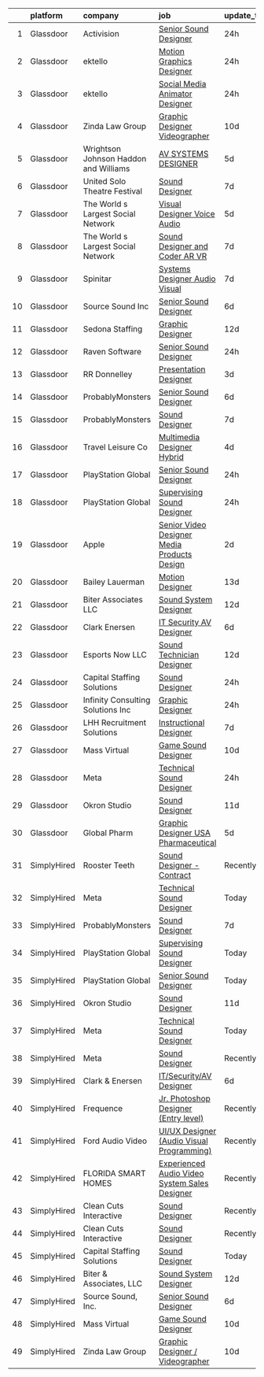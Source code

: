

|    | platform    | company                                  | job                                                                                                                                                                                                                                                                                                                                                                                                                                                                                                                                                                                                                                                                                                                                                                                                                                                                                                                                                                                                                                                                                                                                                                                                                                                                                                                                                                                                                                                          | update_time   | location            |
|---:|:------------|:-----------------------------------------|:-------------------------------------------------------------------------------------------------------------------------------------------------------------------------------------------------------------------------------------------------------------------------------------------------------------------------------------------------------------------------------------------------------------------------------------------------------------------------------------------------------------------------------------------------------------------------------------------------------------------------------------------------------------------------------------------------------------------------------------------------------------------------------------------------------------------------------------------------------------------------------------------------------------------------------------------------------------------------------------------------------------------------------------------------------------------------------------------------------------------------------------------------------------------------------------------------------------------------------------------------------------------------------------------------------------------------------------------------------------------------------------------------------------------------------------------------------------|:--------------|:--------------------|
|  1 | Glassdoor   | Activision                               | [Senior Sound Designer](https://www.glassdoor.com/partner/jobListing.htm?pos=122&ao=1136043&s=58&guid=00000182ed943480b1dce439d7558f22&src=GD_JOB_AD&t=SR&vt=w&cs=1_7cd82fc2&cb=1661843289515&jobListingId=1008101904556&jrtk=3-0-1gbmp8d53imav801-1gbmp8d5sj464800-cf43c1a0fca2401a-)                                                                                                                                                                                                                                                                                                                                                                                                                                                                                                                                                                                                                                                                                                                                                                                                                                                                                                                                                                                                                                                                                                                                                                       | 24h           | Foster City, CA     |
|  2 | Glassdoor   | ektello                                  | [Motion Graphics Designer](https://www.glassdoor.com/partner/jobListing.htm?pos=107&ao=1110586&s=58&guid=00000182ed943480b1dce439d7558f22&src=GD_JOB_AD&t=SR&vt=w&ea=1&cs=1_43fbbc1f&cb=1661843289514&jobListingId=1008102501243&cpc=632C08DE5A4EA969&jrtk=3-0-1gbmp8d53imav801-1gbmp8d5sj464800-5c43d3ce97dd6e87--6NYlbfkN0CLjQmfy67UqlWxJvyH5uxFrQGBFL1cdeZdgq-fUlKTlikjnfIyJ3g14UIocJ4LupEWxv2rp2fWiaRdO7I0eiBPCyQiT0wUq9dB0PHkwRjj_d4_r_Q3QGikFP12SuUrte_y6jC_t9pnOdP9YzrKJs_auK-ZJWebMdPg-Rpj3qSN2Kni2Z4lw_pPN0Ptg_gjhdDhmUJyhDVVGXXswodlygHGR_juXtG8p-onBi2l4_JvOTqFGtJh-VtAzmdu76UFFWL84uKK4Eahw2LQZhIDV4uVfiPvjlZE_5HW6UHakcta7b-HI0Gw-mWA5M5IECgAbdray0UXZZoofLce51ucMrZe--B4azvAzmNQBA6TUAGxygI2h4c7HiLyj9Rw07za3x6aZtdoj54cYBBdo6fT7PXR8TzJSUBIc-6W4O866WZbriUT_mekPAKk-dqPEFfSrgTb9anwnSV2csNj3LskU6rAy4yCyj0L0Bw3SXGhuwoSWFvv6CN7a-4kqowJ29HAFVS5aPouWcABxYC8BCPmxwwT1lts7Vdmx_LOPS5rmaAznE1sufZTh_Vbb8shsF-_nTQ3XUc8I_MEVukR0GsjAziGOq6u25JM4OGcDGcs95etolyqT3NgRoqs0E6s9_OCfVpSU_gVDLgYGpbrZJ0vLdMu)                                                                                                                                                                                                                                                                                                                                                                                                                                          | 24h           | Lakeland, FL        |
|  3 | Glassdoor   | ektello                                  | [Social Media Animator   Designer](https://www.glassdoor.com/partner/jobListing.htm?pos=106&ao=1110586&s=58&guid=00000182ed943480b1dce439d7558f22&src=GD_JOB_AD&t=SR&vt=w&ea=1&cs=1_b2c0fa52&cb=1661843289514&jobListingId=1008102501246&cpc=853DEF62E69EE75B&jrtk=3-0-1gbmp8d53imav801-1gbmp8d5sj464800-10a9b89140bbc207--6NYlbfkN0CLjQmfy67UqlWxJvyH5uxFrQGBFL1cdeZdgq-fUlKTlikjnfIyJ3g14UIocJ4LupEWxv2rp2fWiRXcU2ao4n6DijIHPxMW408Ys3yxHWFhgDYQlzysRMtbg_woy1kUkmkgOKt4GtPsBW6g2V5TSMRIBgAqBo340HcHisHjYNBSEYrNHseS63M0CngktgS3LdZhzkABoEeSnXmDsvHAyu7R8YV_vKeyzEaKqh2I1Y55uL-COPkWt0vjuFmp9oice2Di05PtNjilowGx1g_EHdzN1SDX4qDSf242oODVIvFjxKZNLdaUqZK4UjRsRfI9lhKsV1NZow3-hmF9gD7CtqNLn8rGzE4jyC1ux04F6lkOdSQr1DkogiUKYeK_AnWUFQCbLWJxDG5Sto6QM_xbP4uqEzyA22p1A4J3yVdP4TRyowKw_sGCC49ER0-HJDskiTZ6_hKfa8ouYXbVmqxmewBKtEkz1voeinfi8BBE0gABW-bfElsQrmNLHlq3dSGkvlTpk6TbhRo-SaMu_Zp1pZiesGN566F_vToeJf26LY5eCoDbRES3kkNuyqEyaVFW6Z02klesc2ruG6-YG1VGogFjX24-yRhPELPXMrSBXmqm1q-2CcMTI_B9tIHBVxe1-B_7vTcx0dEeFUXryEKNDr9JZEuoPoPyVms%3D)                                                                                                                                                                                                                                                                                                                                                                                                                    | 24h           | Lakeland, FL        |
|  4 | Glassdoor   | Zinda Law Group                          | [Graphic Designer   Videographer](https://www.glassdoor.com/partner/jobListing.htm?pos=102&ao=1110586&s=58&guid=00000182ed943480b1dce439d7558f22&src=GD_JOB_AD&t=SR&vt=w&cs=1_866816b3&cb=1661843289513&jobListingId=1008081638228&cpc=CBD165E99C37F1D2&jrtk=3-0-1gbmp8d53imav801-1gbmp8d5sj464800-abff4525b0da4e4a--6NYlbfkN0CDZ3uoFqnNpniXSGq4vJTP5OZg6sS9LROOCE2XNzhqktrZ1Gu09o3tp_13oRf2ZSWRTMNECa16wDQevD3p_rrBCY3uYbiYc2xBfIpRP6CwJK4CwJ_oS60QrsB_cGOQTcUVuzyts7WXcHAPYjmPaP-QF5WkkrafHB1fT4T0fqKHHgOUaQT8II-XsVnVeTPsu2T6ml967FBcbxAn7ShczmM5aYZNiFgfE5A-VjM8_D3omj5yEv683LkbWJi7YrPrYssA4N0WupYuElKBznXMHHPvXpupbVP7swFkxaOx982CTllRoa2msLtvyVmObB3XUTR4hnp3MjQv1ekS2nmpTOaM7p2HYQrOHPmOOH9pSktpquuoxqFnTyG67fhhsKJw_p_b1iC1y5RZtQeXrOkrLmJI0KBQmifMjco9KKXhaQeOEXvflUJaQY5Xwi18UDcihMUb1HFMFElui8gv3WzK2as4SgQRb4yEu82n6bxPCZ1lAaTc4of8TQo-)                                                                                                                                                                                                                                                                                                                                                                                                                                                                                                                                                                                                        | 10d           | Austin, TX          |
|  5 | Glassdoor   | Wrightson  Johnson  Haddon  and Williams | [AV SYSTEMS DESIGNER](https://www.glassdoor.com/partner/jobListing.htm?pos=130&ao=1136043&s=58&guid=00000182ed943480b1dce439d7558f22&src=GD_JOB_AD&t=SR&vt=w&cs=1_3a93b80a&cb=1661843289516&jobListingId=1008091310458&jrtk=3-0-1gbmp8d53imav801-1gbmp8d5sj464800-bb01b01edae309f6-)                                                                                                                                                                                                                                                                                                                                                                                                                                                                                                                                                                                                                                                                                                                                                                                                                                                                                                                                                                                                                                                                                                                                                                         | 5d            | Dallas, TX          |
|  6 | Glassdoor   | United Solo Theatre Festival             | [Sound Designer](https://www.glassdoor.com/partner/jobListing.htm?pos=123&ao=1136043&s=58&guid=00000182ed943480b1dce439d7558f22&src=GD_JOB_AD&t=SR&vt=w&ea=1&cs=1_3642b499&cb=1661843289516&jobListingId=1008085746527&jrtk=3-0-1gbmp8d53imav801-1gbmp8d5sj464800-e227149f92601d1c-)                                                                                                                                                                                                                                                                                                                                                                                                                                                                                                                                                                                                                                                                                                                                                                                                                                                                                                                                                                                                                                                                                                                                                                         | 7d            | New York, NY        |
|  7 | Glassdoor   | The World s Largest Social Network       | [Visual Designer  Voice Audio ](https://www.glassdoor.com/partner/jobListing.htm?pos=110&ao=1110586&s=58&guid=00000182ed943480b1dce439d7558f22&src=GD_JOB_AD&t=SR&vt=w&ea=1&cs=1_76687924&cb=1661843289515&jobListingId=1008092567959&cpc=F41FEAB56D215062&jrtk=3-0-1gbmp8d53imav801-1gbmp8d5sj464800-e5776fc3e1af7c44--6NYlbfkN0DSgjPPcnEdvoK3uuxfISLALE6pB1FR7YSHOr_tSg5_QGIhoz_2VqUepdcKLBLI_zRVxFbGPTdzGzumH2Pm6zjWAQfrSc_3hAXR2qAdiNCBn4GNG-tdYuH5tMv6vIif53Th-e-fIJvK7ytPu-OcGcCKbfqpUJ3GY09hRY4imPDRWyfSLsTPOxeGLPDOw1CpjtClDwYQ1RW3QbRJLBtZkuylEAm0kUrqwDq_wv_InVMx9sHxmKWmcvYOzAvRyncHnk7eSbLhJ1e-yv5NicrqhKCZVt83r-Ps1kaX62EwVZVDbywfOocy_lNSvOS93b36zVWXqTCt8LKAR1dKOfR4rzZF51CCve37Z64YONByby8kjYKKhxFfsyfE3YLQXiXWQSMRXLvhy-SOq-W6lepdCAYsOAy8FDt6tZ-BBB0DbVO6uEbhwqeZ2d-JQgPWoQg54KaDEvXBcL38p-DZBf2fFwafHYLO-0KB7rvG2qgViP-fwr1DECHIiM1__LSvQGpMEO1dY6pehl3c2nT-nywFAG5aV9mMvxJpW_0B9fgXlYJwTpKavXBremg1UQggTavD60j-AwTQH9nivg%3D%3D)                                                                                                                                                                                                                                                                                                                                                                                                                                                                                                         | 5d            | Philadelphia, PA    |
|  8 | Glassdoor   | The World s Largest Social Network       | [Sound Designer and Coder  AR VR ](https://www.glassdoor.com/partner/jobListing.htm?pos=108&ao=1110586&s=58&guid=00000182ed943480b1dce439d7558f22&src=GD_JOB_AD&t=SR&vt=w&ea=1&cs=1_337a65bc&cb=1661843289514&jobListingId=1008087486913&cpc=8795CF9063CD573D&jrtk=3-0-1gbmp8d53imav801-1gbmp8d5sj464800-1aa5b59ba2e60eaa--6NYlbfkN0DSgjPPcnEdvoK3uuxfISLALE6pB1FR7YSHOr_tSg5_QGIhoz_2VqUepdcKLBLI_zTPWhRV4lIOypxTGFkIXZd1G79Paj7jvvRZZpUmqzM96-ya4BXJYZgDXQiSDKJ8S47Dg_0gO625p6N3dNe-iAt0xvuOEeJqZKT8rtnr6zYY4T4PGJzgl3_neQ38zDr35SjvT-Ven5zLwK4ij689_LSJlJU5JZXvhPoiAXz0RXd7v0mKzGC2k54RSkasMaqEqpbZ75gWlXKo9A4hrDIVt2QUviuZ6H2ef_TkfoYwP-qelSSxkx-L7u2c-UVy5kDYjzWZQz_1FLnJguMOedwC5qKn_kJ2W7Xz8-Mn9H85ArX-ZJqGucwOC2DSXOmG7ak9PySR5oOTJQLRNUreBU2-LoB1TKBVbKCXfmljmBYSp_noJ3ZoZw3sZF_5LtejlGLcFLOtOR0VFv2yDCcRzT9olQrxV_a05Iv6Tj9P0VkIlZ-hZRKRJ_UFDiMPRdGTKqlDIPiXNj1oHVTBKeCq-VQW2eGKtzzYTfEA4zv8U0nGpSjzhCXzVFnIvVKC5uZWkIbB439TquC4uytS1w%3D%3D)                                                                                                                                                                                                                                                                                                                                                                                                                                                                                                      | 7d            | Los Angeles, CA     |
|  9 | Glassdoor   | Spinitar                                 | [Systems Designer   Audio Visual](https://www.glassdoor.com/partner/jobListing.htm?pos=129&ao=1136043&s=58&guid=00000182ed943480b1dce439d7558f22&src=GD_JOB_AD&t=SR&vt=w&ea=1&cs=1_a213554b&cb=1661843289516&jobListingId=1008086306456&jrtk=3-0-1gbmp8d53imav801-1gbmp8d5sj464800-5c145b0c13ba7cb3-)                                                                                                                                                                                                                                                                                                                                                                                                                                                                                                                                                                                                                                                                                                                                                                                                                                                                                                                                                                                                                                                                                                                                                        | 7d            | Concord, CA         |
| 10 | Glassdoor   | Source Sound  Inc                        | [Senior Sound Designer](https://www.glassdoor.com/partner/jobListing.htm?pos=111&ao=1136043&s=58&guid=00000182ed943480b1dce439d7558f22&src=GD_JOB_AD&t=SR&vt=w&ea=1&cs=1_a3fa3e94&cb=1661843289515&jobListingId=1008089350796&jrtk=3-0-1gbmp8d53imav801-1gbmp8d5sj464800-b47b731b9588a909-)                                                                                                                                                                                                                                                                                                                                                                                                                                                                                                                                                                                                                                                                                                                                                                                                                                                                                                                                                                                                                                                                                                                                                                  | 6d            | Remote              |
| 11 | Glassdoor   | Sedona Staffing                          | [Graphic Designer](https://www.glassdoor.com/partner/jobListing.htm?pos=116&ao=1110586&s=58&guid=00000182ed943480b1dce439d7558f22&src=GD_JOB_AD&t=SR&vt=w&cs=1_fbf04ca3&cb=1661843289515&jobListingId=1008076998725&cpc=334ABAF5D42DC775&jrtk=3-0-1gbmp8d53imav801-1gbmp8d5sj464800-33e05b495d8f4777--6NYlbfkN0AD1jTaPkbqeyoPs6Gk6jVNKZ2Be_hmcpzTpGkBPNeG5xU-358rlWYJRK8NMG9eadv6fhxR6NmvazypaoRZVMCn3L9x0_btZ5CkdPPDyOWnbIvVj1Iw8hptB9kDGe6m7TM7kZwZb_Aulp72J6BIoZN4IeoQa2szPlmO79-YYHD4UDtDmFMatYBL5Im8LpKmsIdKlJPTEsTCg2S192JDZpUCCYMeuh3UUbqoaYTXXBfdGLz1gokm7VnpmJo9Qh1IbGZiaSlsoOuqC5lOKA8QpqarLQfV4k_5XjQahnHBJiGtuAZ0CXvCeK9UFGJh8-x75nHOlV7K15Pzj5p86U8HQQGhSYaho6etIShiIGuAVROO_-8-n0ECK32kggim5EdeB5ulnWgz9B_D7OFP7kDDWrZnkQCa6XNP4j9tvkyxpSsolST6tT9E64c7fTrp5tFHjKWNwOp11e5jo5o3bshHuGH6kIR9yA12EJm4VcBS8lKf6ZHxXROERhh_ZD-lCydASGrpo4iTXLmsnYxGGMjCOhmoPwchOm-RlKY_zBotjzzIEd0NbkPObaxX9lLCDkPk8AI%3D)                                                                                                                                                                                                                                                                                                                                                                                                                                                                                                                                         | 12d           | East Moline, IL     |
| 12 | Glassdoor   | Raven Software                           | [Senior Sound Designer](https://www.glassdoor.com/partner/jobListing.htm?pos=119&ao=1136043&s=58&guid=00000182ed943480b1dce439d7558f22&src=GD_JOB_AD&t=SR&vt=w&cs=1_e8997112&cb=1661843289515&jobListingId=1008100457472&jrtk=3-0-1gbmp8d53imav801-1gbmp8d5sj464800-0c9b850959a03d08-)                                                                                                                                                                                                                                                                                                                                                                                                                                                                                                                                                                                                                                                                                                                                                                                                                                                                                                                                                                                                                                                                                                                                                                       | 24h           | Middleton, WI       |
| 13 | Glassdoor   | RR Donnelley                             | [Presentation Designer](https://www.glassdoor.com/partner/jobListing.htm?pos=127&ao=1136043&s=58&guid=00000182ed943480b1dce439d7558f22&src=GD_JOB_AD&t=SR&vt=w&cs=1_5ca9adb2&cb=1661843289516&jobListingId=1008097921876&jrtk=3-0-1gbmp8d53imav801-1gbmp8d5sj464800-1abf81b4edce5663-)                                                                                                                                                                                                                                                                                                                                                                                                                                                                                                                                                                                                                                                                                                                                                                                                                                                                                                                                                                                                                                                                                                                                                                       | 3d            | Phoenix, AZ         |
| 14 | Glassdoor   | ProbablyMonsters                         | [Senior Sound Designer](https://www.glassdoor.com/partner/jobListing.htm?pos=118&ao=1136043&s=58&guid=00000182ed943480b1dce439d7558f22&src=GD_JOB_AD&t=SR&vt=w&cs=1_357e426d&cb=1661843289515&jobListingId=1008089372884&jrtk=3-0-1gbmp8d53imav801-1gbmp8d5sj464800-96f95f7783ae8a59-)                                                                                                                                                                                                                                                                                                                                                                                                                                                                                                                                                                                                                                                                                                                                                                                                                                                                                                                                                                                                                                                                                                                                                                       | 6d            | Bellevue, WA        |
| 15 | Glassdoor   | ProbablyMonsters                         | [Sound Designer](https://www.glassdoor.com/partner/jobListing.htm?pos=112&ao=1136043&s=58&guid=00000182ed943480b1dce439d7558f22&src=GD_JOB_AD&t=SR&vt=w&cs=1_7adfa108&cb=1661843289515&jobListingId=1008086835423&jrtk=3-0-1gbmp8d53imav801-1gbmp8d5sj464800-d1598d003ed4c85b-)                                                                                                                                                                                                                                                                                                                                                                                                                                                                                                                                                                                                                                                                                                                                                                                                                                                                                                                                                                                                                                                                                                                                                                              | 7d            | Bellevue, WA        |
| 16 | Glassdoor   | Travel   Leisure Co                      | [Multimedia Designer  Hybrid ](https://www.glassdoor.com/partner/jobListing.htm?pos=128&ao=1136043&s=58&guid=00000182ed943480b1dce439d7558f22&src=GD_JOB_AD&t=SR&vt=w&cs=1_4b47c6e3&cb=1661843289516&jobListingId=1008094293382&jrtk=3-0-1gbmp8d53imav801-1gbmp8d5sj464800-b3042da43babcb0c-)                                                                                                                                                                                                                                                                                                                                                                                                                                                                                                                                                                                                                                                                                                                                                                                                                                                                                                                                                                                                                                                                                                                                                                | 4d            | Orlando, FL         |
| 17 | Glassdoor   | PlayStation Global                       | [Senior Sound Designer](https://www.glassdoor.com/partner/jobListing.htm?pos=113&ao=1136043&s=58&guid=00000182ed943480b1dce439d7558f22&src=GD_JOB_AD&t=SR&vt=w&ea=1&cs=1_f37ef36a&cb=1661843289515&jobListingId=1008101570482&jrtk=3-0-1gbmp8d53imav801-1gbmp8d5sj464800-69e26a62a33c0c74-)                                                                                                                                                                                                                                                                                                                                                                                                                                                                                                                                                                                                                                                                                                                                                                                                                                                                                                                                                                                                                                                                                                                                                                  | 24h           | San Diego, CA       |
| 18 | Glassdoor   | PlayStation Global                       | [Supervising Sound Designer](https://www.glassdoor.com/partner/jobListing.htm?pos=117&ao=1136043&s=58&guid=00000182ed943480b1dce439d7558f22&src=GD_JOB_AD&t=SR&vt=w&ea=1&cs=1_6b2477d3&cb=1661843289515&jobListingId=1008101570481&jrtk=3-0-1gbmp8d53imav801-1gbmp8d5sj464800-6596b9c461a1d970-)                                                                                                                                                                                                                                                                                                                                                                                                                                                                                                                                                                                                                                                                                                                                                                                                                                                                                                                                                                                                                                                                                                                                                             | 24h           | San Diego, CA       |
| 19 | Glassdoor   | Apple                                    | [Senior Video Designer  Media Products Design](https://www.glassdoor.com/partner/jobListing.htm?pos=125&ao=1136043&s=58&guid=00000182ed943480b1dce439d7558f22&src=GD_JOB_AD&t=SR&vt=w&cs=1_cb867b61&cb=1661843289516&jobListingId=1008098723015&jrtk=3-0-1gbmp8d53imav801-1gbmp8d5sj464800-13b63b2cde520573-)                                                                                                                                                                                                                                                                                                                                                                                                                                                                                                                                                                                                                                                                                                                                                                                                                                                                                                                                                                                                                                                                                                                                                | 2d            | Culver City, CA     |
| 20 | Glassdoor   | Bailey Lauerman                          | [Motion Designer](https://www.glassdoor.com/partner/jobListing.htm?pos=124&ao=1136043&s=58&guid=00000182ed943480b1dce439d7558f22&src=GD_JOB_AD&t=SR&vt=w&ea=1&cs=1_dad4500f&cb=1661843289516&jobListingId=1008075098584&jrtk=3-0-1gbmp8d53imav801-1gbmp8d5sj464800-8212b4e9bc185691-)                                                                                                                                                                                                                                                                                                                                                                                                                                                                                                                                                                                                                                                                                                                                                                                                                                                                                                                                                                                                                                                                                                                                                                        | 13d           | Omaha, NE           |
| 21 | Glassdoor   | Biter   Associates  LLC                  | [Sound System Designer](https://www.glassdoor.com/partner/jobListing.htm?pos=105&ao=1110586&s=58&guid=00000182ed943480b1dce439d7558f22&src=GD_JOB_AD&t=SR&vt=w&ea=1&cs=1_0bc0b7cc&cb=1661843289514&jobListingId=1008076973904&cpc=ACAF1607C5C1E404&jrtk=3-0-1gbmp8d53imav801-1gbmp8d5sj464800-3e9f68afeac613a4--6NYlbfkN0Cii1BkCmuTkYhCe1n7tdf96rlEXZyahD0EQGX4UxkzWOhUZ7vCuYiyO9WaPnT0De7OE42QTeaM7JscKX9Iz1L0buQJQo6JW1gjqoppT1X0kZJ6cJNTOvSoc-vGnJvFdwu8ydp4wXpvThyajZX1-ZPpGDClXlInXF__dKWU4QMbAay29Jr0d8UnmdCZGoc5g2ahx7oBUUZy6OQonjRPoZYBiD5UcpUofC5C-hOwzR8nL-VLwfQasvyLBKiVQC4yUPAt7pJL13AFcSlGRUTeEa7hkncGm7iZhQnadarw2KnoJTbnTRMtc5kjkxW_LT_bAN-TPN7FVxauCHP_bKopmlyiktfyD4JzsPRL8X6fpLz8qHW3SFc5YmLSdwdqj58JsmMtcxVGrGAeTUqAHsKlUMFmV-uVJTYeLpwRkhmfZOfhEFvAz6tbWAp1v8yQqhPYEh404xwepL0JCn9pFFD0bswmWuYd85wn4Fg_AIiwNWbtiHeHWWiFLXC0BFYHGc6J_v_lBY0PU90aHA%3D%3D)                                                                                                                                                                                                                                                                                                                                                                                                                                                                                                                                                                                 | 12d           | Addison, TX         |
| 22 | Glassdoor   | Clark   Enersen                          | [IT Security AV Designer](https://www.glassdoor.com/partner/jobListing.htm?pos=101&ao=1110586&s=58&guid=00000182ed943480b1dce439d7558f22&src=GD_JOB_AD&t=SR&vt=w&ea=1&cs=1_3e9be6a1&cb=1661843289514&jobListingId=1008088860075&cpc=6E82A33B0C1CEE2F&jrtk=3-0-1gbmp8d53imav801-1gbmp8d5sj464800-024438e05d300f09--6NYlbfkN0AnBwt9DQBfF3iu5kunSxTy-P1CLUXG82Y_Hqm7PW6jxOpFl6bpy28AdJqbAl8vct609TxgyWKo0o_sBhK0a94TZfUN0aX9mgdWwQbDYvZevD61QbFHVgkkgO2JDuWYKrM_aqgnIEksFsf1ug1sg0X5WGlrKE5stwiD_75XF4jp8oylk_41ZphRvS8nC351YSpbu8uPmonv7a5zpKDubs4MEF1yKbNVuYqenS_07Oty2jWVjykK-HzzX1lJ4JppfDXtP5e9A3iQGivDR5DKbRmdEe7FbjXi4iCjJjOtr0VXZEs-jXC5KRF-3F8je7jGBUnVSPFff_li2RPJDFjpjkt9WZ9cSvYak8mV_rEuKQllOq9zYbDvUNmTTFXwNxwseCVEXrmnIMQ56kQI_-R-kqH24ekmKLCBuRpegGkIn_or-EZfPEfS6gfHQxlQTaereTrrtvwDXzMNu0pVh9WLF1uuSuwKt2OgvEZi1KOs1yv__qE1IVhVhvM4u4EtYbE7pG__SNQRqJpTjw%3D%3D)                                                                                                                                                                                                                                                                                                                                                                                                                                                                                                                                                                               | 6d            | Fort Collins, CO    |
| 23 | Glassdoor   | Esports Now LLC                          | [Sound Technician Designer](https://www.glassdoor.com/partner/jobListing.htm?pos=120&ao=1136043&s=58&guid=00000182ed943480b1dce439d7558f22&src=GD_JOB_AD&t=SR&vt=w&ea=1&cs=1_945f4107&cb=1661843289515&jobListingId=1008075670120&jrtk=3-0-1gbmp8d53imav801-1gbmp8d5sj464800-d2a3d5b3cd43e203-)                                                                                                                                                                                                                                                                                                                                                                                                                                                                                                                                                                                                                                                                                                                                                                                                                                                                                                                                                                                                                                                                                                                                                              | 12d           | Boca Raton, FL      |
| 24 | Glassdoor   | Capital Staffing Solutions               | [Sound Designer](https://www.glassdoor.com/partner/jobListing.htm?pos=104&ao=1110586&s=58&guid=00000182ed943480b1dce439d7558f22&src=GD_JOB_AD&t=SR&vt=w&ea=1&cs=1_57b021b8&cb=1661843289514&jobListingId=1008101577950&cpc=2CAED5C921A5F994&jrtk=3-0-1gbmp8d53imav801-1gbmp8d5sj464800-f98007a9f42a489c--6NYlbfkN0AHXq2vAVwR3IH7wgnTMdWCa3HguypIXx0DFudX-u0zu6XSU0N9gDGCMsnO9yvyAfOyH_tbdRhOoBfdgP9WhjloPdvnzBdLbXxY6SpT6pK-VJwBYCOHY1ZraIOFGT8c5xZ8JYlLgQTRBzQO8_6Ov3AYjRw2ck1uRxiAYGyhvqgwqRItmLA4RWq7KGD34nTQyv5biYr4NypattBljRjSWPsxaTOgEIHe4w8w2S26tlfCOw3yk3RW1BHACeTQXT68lBt0lciUr8VywEUkH4sIIDHfNnrr3zDoLPcm4MV3JOAjTnPTiAIkr2h4dSgAcX3ncgxT0uNauGQspZKEFqqojqFQfAVgAswjDPeOvaaUc0I2kOP42fQ70nrBJbggkCybyC3aYGhQU_kP6Dbu-fBZ-FaqFbnqhbUkfZ1mKCLUte4fDnMIIXhgAfkbtZXBmsRy7UbUPW4qg6Sq-T5JHfZnQVjwA4S96jkn0NtNHv7wsGwexPZ5Pr-QsvE3QCDsg9KU7W8PFDSE6osHrQ%3D%3D)                                                                                                                                                                                                                                                                                                                                                                                                                                                                                                                                                                                        | 24h           | Remote              |
| 25 | Glassdoor   | Infinity Consulting Solutions  Inc       | [Graphic Designer](https://www.glassdoor.com/partner/jobListing.htm?pos=121&ao=1136043&s=58&guid=00000182ed943480b1dce439d7558f22&src=GD_JOB_AD&t=SR&vt=w&cs=1_610c1708&cb=1661843289515&jobListingId=1008101848546&jrtk=3-0-1gbmp8d53imav801-1gbmp8d5sj464800-c7def572b1b4f154-)                                                                                                                                                                                                                                                                                                                                                                                                                                                                                                                                                                                                                                                                                                                                                                                                                                                                                                                                                                                                                                                                                                                                                                            | 24h           | Santa Ana, CA       |
| 26 | Glassdoor   | LHH Recruitment Solutions                | [Instructional Designer](https://www.glassdoor.com/partner/jobListing.htm?pos=114&ao=1110586&s=58&guid=00000182ed943480b1dce439d7558f22&src=GD_JOB_AD&t=SR&vt=w&ea=1&cs=1_abd81d0e&cb=1661843289515&jobListingId=1008085984709&cpc=F41FEAB56D215062&jrtk=3-0-1gbmp8d53imav801-1gbmp8d5sj464800-dfc576ef03a7c0e4--6NYlbfkN0A_GD1K3dzeu7WcKnsm6RLSD1_QV-mkIht0EvhowBp1RB3nB2zK51B7Vjdo850qtD2IHRfamNdrKZtjZ3XqQOGO4sFy2Z9q1UzwuGbbQT7QJfmaRFJvOajwI0nI7rgt9TmEl0wVHioz5tDcGDx80UL_W1Csb-9KatDcWgRqZJ-Pa4PM9gkh5tQApdpvzSNLwcUOOKlHZXvuhjQj5HdE2DKFrf3WaE66sVIsmq7807wQ8V9-oU8vwWfnqMwVFPyxjXfXXmLfDgWZEZJzmz-MNstnQxI8wart6CA2gE3-bckRcH3anuTOW-dBRUtjJP3jTFT7iuk2UwWB44uc6G4HUMOHP2xYSkAzeji7SFBtumNRIZT3OCu_YYk4Cun2GznmNEr6oWTOPZ9hukqTg9qxr1rp_4COlTvVUL7vM-4ABdnxz3J0vAaguwwuPTrZmqkvL1xcSfcTlPdYixf2P66dt5BfHtHjZpA12MZule-p21e3NQwZedxeHmoKGaa9ZkCR0lFHPta8xqCgLW2X28ZGZ94dd8tLX2zS5_uThSJX_8vRdyun7pBBEqPi7fFVU1lw2HGqOLH99ICb6qfaXatMIy7HWSLb7CF33YIEZgzIsE6KQh40tWzz0K1Mq3D8lyRzYUL3alDqaoqI1jzPWusJYFEwE7ONq80iiBRLH5I--P2Rv7xgr_1uIj-GM_MJuNjAfyOQhVaqZR63IUf5hxqnqHquoyq_9GJk688aANh9v89s_CLTR8R6b7ErFXrkBcKL0oDZr9g6xstIixKZJ8JHQ6horTeAqrwDQjE%3D)                                                                                                                                                                                                                                                                                              | 7d            | New York, NY        |
| 27 | Glassdoor   | Mass Virtual                             | [Game Sound Designer](https://www.glassdoor.com/partner/jobListing.htm?pos=115&ao=1136043&s=58&guid=00000182ed943480b1dce439d7558f22&src=GD_JOB_AD&t=SR&vt=w&ea=1&cs=1_6314ab5e&cb=1661843289515&jobListingId=1008082194344&jrtk=3-0-1gbmp8d53imav801-1gbmp8d5sj464800-f232bf0ac303c42a-)                                                                                                                                                                                                                                                                                                                                                                                                                                                                                                                                                                                                                                                                                                                                                                                                                                                                                                                                                                                                                                                                                                                                                                    | 10d           | Orlando, FL         |
| 28 | Glassdoor   | Meta                                     | [Technical Sound Designer](https://www.glassdoor.com/partner/jobListing.htm?pos=103&ao=1110586&s=58&guid=00000182ed943480b1dce439d7558f22&src=GD_JOB_AD&t=SR&vt=w&cs=1_23e64af5&cb=1661843289514&jobListingId=1008102577905&cpc=47CFDC01B3F81FAC&jrtk=3-0-1gbmp8d53imav801-1gbmp8d5sj464800-43ee8e8957f197b7--6NYlbfkN0DYl4UJW4r1Vl7FEn6T9F-rD9lpC-0oMJVSiWjK_MGUd8e8cHXcpv6KPyjLHZEfqkWRCwULr6X75ieJARrAKqgWzisG7J3CWnOtR8MXVg9h6RHVQw8LxsUXbtRHyQGBkIiZRs1E6q1KlzilZzbDkEbl4cSfOYHD8WJrsx4Oe5zq0efzKGC4tT9j4LIwYr4PYn6sXfRhjLJaikJIwPvrVn5sQl4SFmDCSyTpQlSi-zfvSabBTCwjk5pEhLhvq6XZ3N4iwKygETFZWSP8LeSOjtV0Egacn7DwhNYe1TjsXUMK7mmNX2MifKuHW_BCk1BDs-a_WbMCs0eRjZfsBC-Rb1rTsB_15VHeCDR6lNHRhplGVllffeeSBxipttfrvGvsrZVj0KPP6hGyiRyrz2SwgWlivlPQlskER8PqDv26ApCMr4A6qWvD_s2Nt8FQ0xAX8d6VknyXcp-LBZZzq_jilMwAz7WdqmScXGLhTi0ZZC7aLLnKbWkI9iPGDKKrkCPaxn98ZKWshqcGaHrXFqVDEXomJONKFj4ZlAgdeUX45QZiaTu-HgX2przMS-S7GzCDKGTQo4df9X04RQgDSSoiWKNQPKH-z3scFf7t4MCITt5COcXZLIlzfMAr9z8ooVg_gK8aUkKNdE62oIPdTmKlCNG9H5tP7X4B6ApB8hymDKBO9IsfamZqMUz0LUQr-9e5dXTHw7jZnsrlyPOO67h9KSysiI_07xdNa9N9hkdStMMLm1jlYXRvyGe3jpxu_ukkzL3uifhC31artucAaysIVN9HU1Xxgr-Df3yeGE1LcGgOc0qqwt4u2k3C6a73UO8tovaRx3v5MWvMfUV-LobHAcsCHywwjV7lhEelrD9GtkpxN_45KNt8ZZGLS0p_ZrhRZD3CuQc3tV5ydJ1SZ27ss4yCinzD4d7TIK6rdLYCtFokHLint9XuojF_xhGJVio8RDTqRcCS1_PrkxwF7KAX6r1SUsGJsJJvgfyO6kG6-i9weRZ_90XZQN6D7nEWByVNwsWHB74jgbMW8YoKg94HcAtT9QBZsI6r8VLMejfZII_nYCrvhucDH-zKxKuVl62bXVQ%3D) | 24h           | Remote              |
| 29 | Glassdoor   | Okron Studio                             | [Sound Designer](https://www.glassdoor.com/partner/jobListing.htm?pos=109&ao=1136043&s=58&guid=00000182ed943480b1dce439d7558f22&src=GD_JOB_AD&t=SR&vt=w&ea=1&cs=1_78bf65d9&cb=1661843289514&jobListingId=1008079733036&jrtk=3-0-1gbmp8d53imav801-1gbmp8d5sj464800-d7d03bc56f607eed-)                                                                                                                                                                                                                                                                                                                                                                                                                                                                                                                                                                                                                                                                                                                                                                                                                                                                                                                                                                                                                                                                                                                                                                         | 11d           | Remote              |
| 30 | Glassdoor   | Global Pharm                             | [Graphic Designer USA Pharmaceutical](https://www.glassdoor.com/partner/jobListing.htm?pos=126&ao=1136043&s=58&guid=00000182ed943480b1dce439d7558f22&src=GD_JOB_AD&t=SR&vt=w&ea=1&cs=1_a9d39adf&cb=1661843289516&jobListingId=1008091699733&jrtk=3-0-1gbmp8d53imav801-1gbmp8d5sj464800-6e2532d2e866d8c3-)                                                                                                                                                                                                                                                                                                                                                                                                                                                                                                                                                                                                                                                                                                                                                                                                                                                                                                                                                                                                                                                                                                                                                    | 5d            | Remote              |
| 31 | SimplyHired | Rooster Teeth                            | [Sound Designer - Contract](https://www.simplyhired.com/job/9KdiR85ZI2gR9N4RdhD9EExQNXWroZraddVjovjDND8QUzOK69wDOQ?q=sound+designer)                                                                                                                                                                                                                                                                                                                                                                                                                                                                                                                                                                                                                                                                                                                                                                                                                                                                                                                                                                                                                                                                                                                                                                                                                                                                                                                         | Recently      | Austin, TX          |
| 32 | SimplyHired | Meta                                     | [Technical Sound Designer](https://www.simplyhired.com/job/oco7H6Ee0Yxz6K9VIiOUQp7tKcmX8AQ3dqDzLrGeud9lf03NDEY6mg?q=sound+designer)                                                                                                                                                                                                                                                                                                                                                                                                                                                                                                                                                                                                                                                                                                                                                                                                                                                                                                                                                                                                                                                                                                                                                                                                                                                                                                                          | Today         | Remote              |
| 33 | SimplyHired | ProbablyMonsters                         | [Sound Designer](https://www.simplyhired.com/job/xVZJO_x3JeDs2LzkkChu67VPgLeiK5h9tRK2JmP1MyniH3CkM-Yu_A?q=sound+designer)                                                                                                                                                                                                                                                                                                                                                                                                                                                                                                                                                                                                                                                                                                                                                                                                                                                                                                                                                                                                                                                                                                                                                                                                                                                                                                                                    | 7d            | Bellevue, WA        |
| 34 | SimplyHired | PlayStation Global                       | [Supervising Sound Designer](https://www.simplyhired.com/job/Q0KdZwqFV6iC3bjeYPF55vJ9dHHy8So8GaNwyABSL7biBA06HQYXjg?q=sound+designer)                                                                                                                                                                                                                                                                                                                                                                                                                                                                                                                                                                                                                                                                                                                                                                                                                                                                                                                                                                                                                                                                                                                                                                                                                                                                                                                        | Today         | San Diego, CA       |
| 35 | SimplyHired | PlayStation Global                       | [Senior Sound Designer](https://www.simplyhired.com/job/eo3vX98G6TmLsVIbILI5LdHZLEaXMtlVAFpm2O39-iuEGmRPHgTJmA?q=sound+designer)                                                                                                                                                                                                                                                                                                                                                                                                                                                                                                                                                                                                                                                                                                                                                                                                                                                                                                                                                                                                                                                                                                                                                                                                                                                                                                                             | Today         | San Diego, CA       |
| 36 | SimplyHired | Okron Studio                             | [Sound Designer](https://www.simplyhired.com/job/sH9iQ3mOxPZ_wzvQdODCegZwaaM9A5wNYJm87FJwvZBvB3d1YNX9TA?q=sound+designer)                                                                                                                                                                                                                                                                                                                                                                                                                                                                                                                                                                                                                                                                                                                                                                                                                                                                                                                                                                                                                                                                                                                                                                                                                                                                                                                                    | 11d           | Remote              |
| 37 | SimplyHired | Meta                                     | [Technical Sound Designer](https://www.simplyhired.com/job/HzHqjS6HBEu7xBoHj3MDO5apqWBDfkdU-fNWFoeJ_RIwGg4dACDkfg?q=sound+designer)                                                                                                                                                                                                                                                                                                                                                                                                                                                                                                                                                                                                                                                                                                                                                                                                                                                                                                                                                                                                                                                                                                                                                                                                                                                                                                                          | Today         | Remote              |
| 38 | SimplyHired | Meta                                     | [Sound Designer](https://www.simplyhired.com/job/B9jC5ZTtxgxvAo0pHZYEFQSV4L3HIbn0ieWkkGRZxYJtVOoKOsaAXg?q=sound+designer)                                                                                                                                                                                                                                                                                                                                                                                                                                                                                                                                                                                                                                                                                                                                                                                                                                                                                                                                                                                                                                                                                                                                                                                                                                                                                                                                    | Recently      | Remote +3 locations |
| 39 | SimplyHired | Clark & Enersen                          | [IT/Security/AV Designer](https://www.simplyhired.com/job/QI3sJy3KuF9cTKMQg9j5n_kcYfDVK4FnyzODuAXO5SJ1Wsy3tWDkuA?q=sound+designer)                                                                                                                                                                                                                                                                                                                                                                                                                                                                                                                                                                                                                                                                                                                                                                                                                                                                                                                                                                                                                                                                                                                                                                                                                                                                                                                           | 6d            | Fort Collins, CO    |
| 40 | SimplyHired | Frequence                                | [Jr. Photoshop Designer (Entry level)](https://www.simplyhired.com/job/dk_2wWts5Sho9ibIYPoY7yDcDBCvZR4xtjSSYdJQghKdq9mlVvhh-w?q=sound+designer)                                                                                                                                                                                                                                                                                                                                                                                                                                                                                                                                                                                                                                                                                                                                                                                                                                                                                                                                                                                                                                                                                                                                                                                                                                                                                                              | Recently      | Remote              |
| 41 | SimplyHired | Ford Audio Video                         | [UI/UX Designer (Audio Visual Programming)](https://www.simplyhired.com/job/18b_h8kLBHkveqgAuy9mLWBXHW5z7ttD_plivUWzgRP_rA80SB8XBg?q=sound+designer)                                                                                                                                                                                                                                                                                                                                                                                                                                                                                                                                                                                                                                                                                                                                                                                                                                                                                                                                                                                                                                                                                                                                                                                                                                                                                                         | Recently      | Oklahoma City, OK   |
| 42 | SimplyHired | FLORIDA SMART HOMES                      | [Experienced Audio Video System Sales Designer](https://www.simplyhired.com/job/NNuvn8f6OaQdJrUkieEWTn1bOc7qCEnarrjPKNcJewgWoziCpt48eA?q=sound+designer)                                                                                                                                                                                                                                                                                                                                                                                                                                                                                                                                                                                                                                                                                                                                                                                                                                                                                                                                                                                                                                                                                                                                                                                                                                                                                                     | Recently      | Winter Garden, FL   |
| 43 | SimplyHired | Clean Cuts Interactive                   | [Sound Designer](https://www.simplyhired.com/job/URpHRLKxsUQ4hdInq3xa6FnJYJDM-ccCCSLPb7pl2cnZUbjIHBvDJg?q=sound+designer)                                                                                                                                                                                                                                                                                                                                                                                                                                                                                                                                                                                                                                                                                                                                                                                                                                                                                                                                                                                                                                                                                                                                                                                                                                                                                                                                    | Recently      | Remote              |
| 44 | SimplyHired | Clean Cuts Interactive                   | [Sound Designer](https://www.simplyhired.com/job/URpHRLKxsUQ4hdInq3xa6FnJYJDM-ccCCSLPb7pl2cnZUbjIHBvDJg?q=sound+designer)                                                                                                                                                                                                                                                                                                                                                                                                                                                                                                                                                                                                                                                                                                                                                                                                                                                                                                                                                                                                                                                                                                                                                                                                                                                                                                                                    | Recently      | Remote              |
| 45 | SimplyHired | Capital Staffing Solutions               | [Sound Designer](https://www.simplyhired.com/job/daElIR49cNhh9mOGu6XgENTefmaRYmlllY6_UqI8G1AWtLNtreKiAA?q=sound+designer)                                                                                                                                                                                                                                                                                                                                                                                                                                                                                                                                                                                                                                                                                                                                                                                                                                                                                                                                                                                                                                                                                                                                                                                                                                                                                                                                    | Today         | Seattle, WA         |
| 46 | SimplyHired | Biter & Associates, LLC                  | [Sound System Designer](https://www.simplyhired.com/job/pO5Sa53ShB-3jOChVp2NEPkLlNWMjCTpAprXs-rnPrOGsxdx0nYLpA?q=sound+designer)                                                                                                                                                                                                                                                                                                                                                                                                                                                                                                                                                                                                                                                                                                                                                                                                                                                                                                                                                                                                                                                                                                                                                                                                                                                                                                                             | 12d           | Addison, TX         |
| 47 | SimplyHired | Source Sound, Inc.                       | [Senior Sound Designer](https://www.simplyhired.com/job/mw3datBFZnSnzm3SFniNFlYC60OHbjYX1kgvM61bk-lO-0QBaaabnQ?q=sound+designer)                                                                                                                                                                                                                                                                                                                                                                                                                                                                                                                                                                                                                                                                                                                                                                                                                                                                                                                                                                                                                                                                                                                                                                                                                                                                                                                             | 6d            | Remote              |
| 48 | SimplyHired | Mass Virtual                             | [Game Sound Designer](https://www.simplyhired.com/job/PRpLyjnY0wo_Ld9Mp6b4xKDY4Aph_GlsxFBeLEoYj8hMCOKaxo4s6A?q=sound+designer)                                                                                                                                                                                                                                                                                                                                                                                                                                                                                                                                                                                                                                                                                                                                                                                                                                                                                                                                                                                                                                                                                                                                                                                                                                                                                                                               | 10d           | Orlando, FL         |
| 49 | SimplyHired | Zinda Law Group                          | [Graphic Designer / Videographer](https://www.simplyhired.com/job/xV8AdWMXRqgE3KnX28PHyABkh3EXP70l7YHQb1-xbqkRkwdRrabqiA?q=sound+designer)                                                                                                                                                                                                                                                                                                                                                                                                                                                                                                                                                                                                                                                                                                                                                                                                                                                                                                                                                                                                                                                                                                                                                                                                                                                                                                                   | 10d           | Austin, TX          |